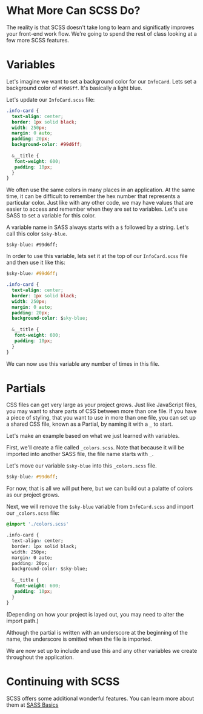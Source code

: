 # What More Can SCSS Do?

The reality is that SCSS doesn't take long to learn and significatly improves your front-end work flow. We're going to spend the rest of class looking at a few more SCSS features. 

# Variables

Let's imagine we want to set a background color for our `InfoCard`. Lets set a background color of `#99d6ff`. It's basically a light blue.

Let's update our `InfoCard.scss` file: 

``` css 
.info-card {
  text-align: center;
  border: 1px solid black;
  width: 250px;
  margin: 0 auto;
  padding: 20px;
  background-color: #99d6ff;
  
  &__title {
   font-weight: 600;
   padding: 10px;
  } 
}

```

We often use the same colors in many places in an application. At the same time, it can be difficult to remember the hex number that represents a particular color.  Just like with any other code, we may have values that are easier to access and remember when they are set to variables. Let's use SASS to set a variable for this color.  

A variable name in SASS always starts with a `$` followed by a string. Let's call this color `$sky-blue`.

`$sky-blue: #99d6ff;`

In order to use this variable, lets set it at the top of our `InfoCard.scss` file and then use it like this: 

``` css 
$sky-blue: #99d6ff;

.info-card {
  text-align: center;
  border: 1px solid black;
  width: 250px;
  margin: 0 auto;
  padding: 20px;
  background-color: $sky-blue;
  
  &__title {
   font-weight: 600;
   padding: 10px;
  }
}

```

We can now use this variable any number of times in this file.

# Partials

CSS files can get very large as your project grows. Just like JavaScript files, you may want to share parts of CSS between more than one file. If you have a piece of styling, that you want to use in more than one file, you can set up a shared CSS file, known as a Partial, by naming it with a `_` to start. 

Let's make an example based on what we just learned with variables.

First, we'll create a  file called `_colors.scss`. Note that because it will be imported into another SASS file, the file name starts with `_`. 

Let's move our variable `$sky-blue` into this `_colors.scss` file. 

``` css 
$sky-blue: #99d6ff;

```

For now, that is all we will put here, but we can build out a palatte of colors as our project grows.


Next, we will remove the `$sky-blue` variable from `InfoCard.scss` and import our `_colors.scss` file:

``` css 
@import './colors.scss'

.info-card {
  text-align: center;
  border: 1px solid black;
  width: 250px;
  margin: 0 auto;
  padding: 20px;
  background-color: $sky-blue;
  
  &__title {
   font-weight: 600;
   padding: 10px;
  }
}

```

(Depending on how your project is layed out, you may need to alter the import path.)

Although the partial is written with an underscore at the beginning of the name, the underscore is omitted when the file is imported. 

We are now set up to include and use this and any other variables we create throughout the application. 

# Continuing with SCSS

SCSS offers some additional wonderful features. You can learn more about them at [SASS Basics](https://sass-lang.com/guide)
